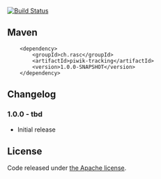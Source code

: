[![Build Status](https://api.travis-ci.org/ralscha/piwik-tracking.png)](https://travis-ci.org/ralscha/piwik-tracking)

## Maven

```
	<dependency>
		<groupId>ch.rasc</groupId>
		<artifactId>piwik-tracking</artifactId>
		<version>1.0.0-SNAPSHOT</version>
	</dependency>
```

## Changelog

### 1.0.0 - tbd
  * Initial release


## License
Code released under [the Apache license](http://www.apache.org/licenses/).
